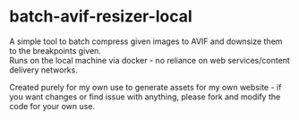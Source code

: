 # batch-avif-resizer-local

A simple tool to batch compress given images to AVIF and downsize them to the breakpoints given.  
Runs on the local machine via docker - no reliance on web services/content delivery networks.  

Created purely for my own use to generate assets for my own website - if you want changes or find issue with anything, please fork and modify the code for your own use.  

